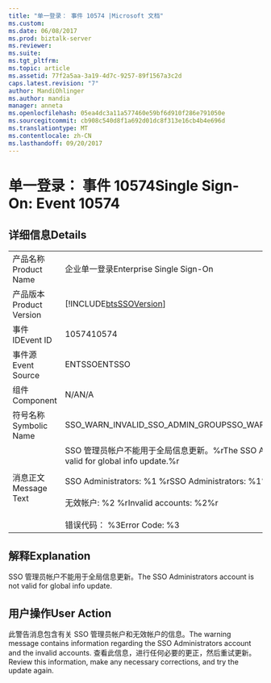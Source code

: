 ```yaml
---
title: "单一登录： 事件 10574 |Microsoft 文档"
ms.custom: 
ms.date: 06/08/2017
ms.prod: biztalk-server
ms.reviewer: 
ms.suite: 
ms.tgt_pltfrm: 
ms.topic: article
ms.assetid: 77f2a5aa-3a19-4d7c-9257-89f1567a3c2d
caps.latest.revision: "7"
author: MandiOhlinger
ms.author: mandia
manager: anneta
ms.openlocfilehash: 05ea4dc3a11a577460e59bf6d910f286e791050e
ms.sourcegitcommit: cb908c540d8f1a692d01dc8f313e16cb4b4e696d
ms.translationtype: MT
ms.contentlocale: zh-CN
ms.lasthandoff: 09/20/2017
---
```

# <a name="single-sign-on-event-10574"></a><span data-ttu-id="f7cc7-102">单一登录： 事件 10574</span><span class="sxs-lookup"><span data-stu-id="f7cc7-102">Single Sign-On: Event 10574</span></span>
## <a name="details"></a><span data-ttu-id="f7cc7-103">详细信息</span><span class="sxs-lookup"><span data-stu-id="f7cc7-103">Details</span></span>  
  
|||  
|-|-|  
|<span data-ttu-id="f7cc7-104">产品名称</span><span class="sxs-lookup"><span data-stu-id="f7cc7-104">Product Name</span></span>|<span data-ttu-id="f7cc7-105">企业单一登录</span><span class="sxs-lookup"><span data-stu-id="f7cc7-105">Enterprise Single Sign-On</span></span>|  
|<span data-ttu-id="f7cc7-106">产品版本</span><span class="sxs-lookup"><span data-stu-id="f7cc7-106">Product Version</span></span>|[!INCLUDE[btsSSOVersion](../includes/btsssoversion-md.md)]|  
|<span data-ttu-id="f7cc7-107">事件 ID</span><span class="sxs-lookup"><span data-stu-id="f7cc7-107">Event ID</span></span>|<span data-ttu-id="f7cc7-108">10574</span><span class="sxs-lookup"><span data-stu-id="f7cc7-108">10574</span></span>|  
|<span data-ttu-id="f7cc7-109">事件源</span><span class="sxs-lookup"><span data-stu-id="f7cc7-109">Event Source</span></span>|<span data-ttu-id="f7cc7-110">ENTSSO</span><span class="sxs-lookup"><span data-stu-id="f7cc7-110">ENTSSO</span></span>|  
|<span data-ttu-id="f7cc7-111">组件</span><span class="sxs-lookup"><span data-stu-id="f7cc7-111">Component</span></span>|<span data-ttu-id="f7cc7-112">N/A</span><span class="sxs-lookup"><span data-stu-id="f7cc7-112">N/A</span></span>|  
|<span data-ttu-id="f7cc7-113">符号名称</span><span class="sxs-lookup"><span data-stu-id="f7cc7-113">Symbolic Name</span></span>|<span data-ttu-id="f7cc7-114">SSO_WARN_INVALID_SSO_ADMIN_GROUP</span><span class="sxs-lookup"><span data-stu-id="f7cc7-114">SSO_WARN_INVALID_SSO_ADMIN_GROUP</span></span>|  
|<span data-ttu-id="f7cc7-115">消息正文</span><span class="sxs-lookup"><span data-stu-id="f7cc7-115">Message Text</span></span>|<span data-ttu-id="f7cc7-116">SSO 管理员帐户不能用于全局信息更新。%r</span><span class="sxs-lookup"><span data-stu-id="f7cc7-116">The SSO Administrators account is not valid for global info update.%r</span></span><br /><br /> <span data-ttu-id="f7cc7-117">SSO Administrators: %1 %r</span><span class="sxs-lookup"><span data-stu-id="f7cc7-117">SSO Administrators: %1%r</span></span><br /><br /> <span data-ttu-id="f7cc7-118">无效帐户: %2 %r</span><span class="sxs-lookup"><span data-stu-id="f7cc7-118">Invalid accounts: %2%r</span></span><br /><br /> <span data-ttu-id="f7cc7-119">错误代码： %3</span><span class="sxs-lookup"><span data-stu-id="f7cc7-119">Error Code: %3</span></span>|  
  
## <a name="explanation"></a><span data-ttu-id="f7cc7-120">解释</span><span class="sxs-lookup"><span data-stu-id="f7cc7-120">Explanation</span></span>  
 <span data-ttu-id="f7cc7-121">SSO 管理员帐户不能用于全局信息更新。</span><span class="sxs-lookup"><span data-stu-id="f7cc7-121">The SSO Administrators account is not valid for global info update.</span></span>  
  
## <a name="user-action"></a><span data-ttu-id="f7cc7-122">用户操作</span><span class="sxs-lookup"><span data-stu-id="f7cc7-122">User Action</span></span>  
 <span data-ttu-id="f7cc7-123">此警告消息包含有关 SSO 管理员帐户和无效帐户的信息。</span><span class="sxs-lookup"><span data-stu-id="f7cc7-123">The warning message contains information regarding the SSO Administrators account and the invalid accounts.</span></span> <span data-ttu-id="f7cc7-124">查看此信息，进行任何必要的更正，然后重试更新。</span><span class="sxs-lookup"><span data-stu-id="f7cc7-124">Review this information, make any necessary corrections, and try the update again.</span></span>